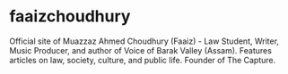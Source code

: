 # faaizchoudhury
Official site of Muazzaz Ahmed Choudhury (Faaiz) - Law Student, Writer, Music Producer, and author of Voice of Barak Valley (Assam). Features articles on law, society, culture, and public life. Founder of The Capture. 
